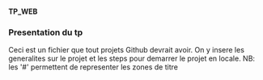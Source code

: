 #### TP_WEB

### Presentation du tp
Ceci est un fichier que tout projets Github devrait avoir. On y insere les generalites sur le projet et les steps pour 
demarrer le projet en locale.
NB: les '#' permettent de representer les zones de titre
